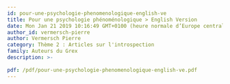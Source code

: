 ```yaml
---
id: pour-une-psychologie-phenomenologique-english-ve
title: Pour une psychologie phénoménologique > English Version 
date: Mon Jan 21 2019 10:16:49 GMT+0100 (heure normale d’Europe centrale)
author_id: vermersch-pierre
author: Vermersch Pierre
category: Thème 2 : Articles sur l'introspection
family: Auteurs du Grex
description: >-
 
pdf: /pdf/pour-une-psychologie-phenomenologique-english-ve.pdf
---
```

